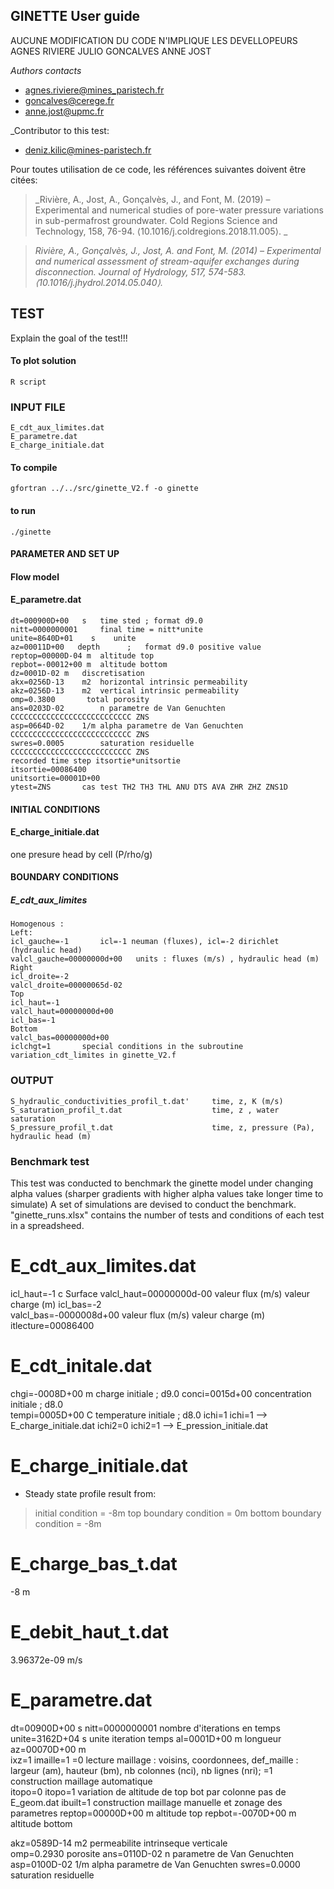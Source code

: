 ## GINETTE User guide
AUCUNE MODIFICATION DU CODE N'IMPLIQUE LES DEVELLOPEURS AGNES RIVIERE JULIO GONCALVES ANNE JOST

_Authors contacts_
- agnes.riviere@mines_paristech.fr
- goncalves@cerege.fr
- anne.jost@upmc.fr

_Contributor to this test:
- deniz.kilic@mines-paristech.fr

Pour toutes utilisation de ce code, les références suivantes doivent être citées:

> _Rivière, A., Jost, A., Gonçalvès, J., and Font, M. (2019) – Experimental and numerical studies of pore-water pressure variations in sub-permafrost groundwater. Cold Regions Science and Technology, 158, 76-94. ⟨10.1016/j.coldregions.2018.11.005⟩. _

> _Rivière, A., Gonçalvès, J., Jost, A. and Font, M. (2014) – Experimental and numerical assessment of stream-aquifer exchanges during disconnection. Journal of Hydrology, 517, 574-583. ⟨10.1016/j.jhydrol.2014.05.040⟩._



## TEST
Explain the goal of the test!!!

#### To plot solution 
	R script

### INPUT FILE
    E_cdt_aux_limites.dat
    E_parametre.dat
    E_charge_initiale.dat


#### To compile 
    gfortran ../../src/ginette_V2.f -o ginette
#### to run
    ./ginette
#### PARAMETER AND SET UP  
#### Flow model 
#### E_parametre.dat
    dt=000900D+00	s	time sted ; format d9.0
    nitt=0000000001		final time = nitt*unite
    unite=8640D+01    s    unite
    az=00011D+00   depth      ;   format d9.0 positive value
	reptop=00000D-04 m	altitude top
	repbot=-00012+00 m	altitude bottom
	dz=0001D-02	m	discretisation
    akx=0256D-13	m2	horizontal intrinsic permeability
    akz=0256D-13	m2	vertical intrinsic permeability
    omp=0.3800	     total porosity
	ans=0203D-02		n parametre de Van Genuchten						CCCCCCCCCCCCCCCCCCCCCCCCCCC ZNS
	asp=0664D-02	1/m	alpha parametre de Van Genuchten 					CCCCCCCCCCCCCCCCCCCCCCCCCCC ZNS
	swres=0.0005		saturation residuelle							CCCCCCCCCCCCCCCCCCCCCCCCCCC ZNS
    recorded time step itsortie*unitsortie
    itsortie=00086400
    unitsortie=00001D+00
    ytest=ZNS      	cas test TH2 TH3 THL ANU DTS AVA ZHR ZHZ ZNS1D
#### INITIAL CONDITIONS  
#### E_charge_initiale.dat
one presure head by cell (P/rho/g)

#### BOUNDARY CONDITIONS  
##### E_cdt_aux_limites
    Homogenous :
    Left:
    icl_gauche=-1		icl=-1 neuman (fluxes), icl=-2 dirichlet (hydraulic head)
    valcl_gauche=00000000d+00	units : fluxes (m/s) , hydraulic head (m)
    Right
    icl_droite=-2
    valcl_droite=00000065d-02
    Top
    icl_haut=-1
    valcl_haut=00000000d+00
    icl_bas=-1
    Bottom
    valcl_bas=00000000d+00
    iclchgt=1		special conditions in the subroutine variation_cdt_limites in ginette_V2.f

### OUTPUT  
    S_hydraulic_conductivities_profil_t.dat'     time, z, K (m/s) 
	S_saturation_profil_t.dat                    time, z , water saturation
    S_pressure_profil_t.dat						 time, z, pressure (Pa), hydraulic head (m)


### Benchmark test

This test was conducted to benchmark the ginette model under changing alpha values (sharper gradients with higher alpha values take longer time to simulate)
A set of simulations are devised to conduct the benchmark. "ginette_runs.xlsx" contains the number of tests and conditions of each test in a spreadsheed.

# E_cdt_aux_limites.dat
icl_haut=-1	 c Surface
valcl_haut=00000000d-00	valeur flux (m/s) valeur charge (m)
icl_bas=-2	
valcl_bas=-0000008d+00	valeur flux (m/s) valeur charge (m)
itlecture=00086400
# E_cdt_initale.dat
chgi=-0008D+00 	m	charge initiale ; d9.0 
conci=0015d+00		concentration initiale ; d8.0			
tempi=0005D+00  C	temperature initiale ; d8.0
ichi=1			ichi=1 --> E_charge_initiale.dat
ichi2=0			ichi2=1 --> E_pression_initiale.dat

# E_charge_initiale.dat
- Steady state profile result from:
> initial condition = -8m
> top boundary condition = 0m
> bottom boundary condition = -8m

# E_charge_bas_t.dat
-8 m

# E_debit_haut_t.dat
3.96372e-09 m/s

# E_parametre.dat

dt=00900D+00	s
nitt=0000000001		nombre d'iterations en temps               
unite=3162D+04    s    unite iteration temps             al=0001D+00	m 	longueur
az=00070D+00   m  
ixz=1
imaille=1	      =0 lecture maillage : voisins, coordonnees, def_maille : largeur (am), hauteur (bm), nb colonnes (nci), nb lignes (nri);  =1 construction maillage automatique                                             
itopo=0                 itopo=1 variation de altitude de top bot par colonne pas de E_geom.dat
ibuilt=1			construction maillage manuelle et zonage des parametres
reptop=00000D+00 m	altitude top
repbot=-0070D+00 m	altitude bottom

akz=0589D-14	m2	permeabilite intrinseque verticale      
omp=0.2930		porosite
ans=0110D-02		n parametre de Van Genuchten
asp=0100D-02	1/m	alpha parametre de Van Genuchten
swres=0.0000		saturation residuelle



